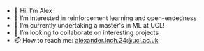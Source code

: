 - 👋 Hi, I’m Alex
- 👀 I’m interested in reinforcement learning and open-endedness
- 🌱 I’m currently undertaking a master's in ML at UCL!
- 💞️ I’m looking to collaborate on interesting projects
- 📫 How to reach me: alexander.inch.24@ucl.ac.uk

<!---
foty-hub/foty-hub is a ✨ special ✨ repository because its `README.md` (this file) appears on your GitHub profile.
You can click the Preview link to take a look at your changes.
--->
